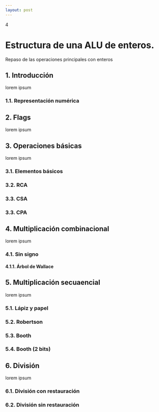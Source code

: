 ```yaml
--- 
layout: post
---
```

<div class="header">
  <div class="numbrerUnit">4</div>
  <h1>Estructura de una ALU de enteros.</h1>
  <subtitle>Repaso de las operaciones principales con enteros</subtitle>
</div>

## 1. Introducción 
lorem ipsum
### 1.1. Representación numérica 

## 2. Flags
lorem ipsum

## 3. Operaciones básicas
lorem ipsum
### 3.1. Elementos básicos
### 3.2. RCA
### 3.3. CSA
### 3.3. CPA

## 4. Multiplicación combinacional
lorem ipsum
### 4.1. Sin signo
#### 4.1.1. Árbol de Wallace

## 5. Multiplicación secuaencial
lorem ipsum
### 5.1. Lápiz y papel
### 5.2. Robertson
### 5.3. Booth
### 5.4. Booth (2 bits)

## 6. División
lorem ipsum

### 6.1. División con restauración

### 6.2. División sin restauración
